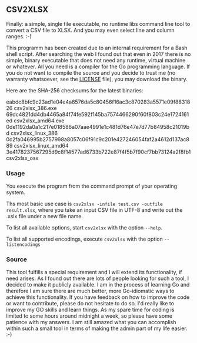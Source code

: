 ## CSV2XLSX

Finally: a simple, single file executable, no runtime libs command line tool to convert
a CSV file to XLSX. And you may even select line and column ranges. :-)

This programm has been created due to an internal requirement for a Bash shell script. After searching
the web I found out that even in 2017 there is no simple, binary executable that does not need any
runtime, virtual machine or whatever. All you need is a compiler for the Go programming language.
If you do not want to compile the source and you decide to trust me (no warranty whatsoever, see the
[LICENSE](./LICENSE) file), you may download the binary.

Here are the SHA-256 checksums for the latest binaries:

eabdc8bfc9c23ad1e04e4a6576da5c80456f16ac3c870283a5571e09f8831826  csv2xlsx_386.exe
69dc4821dd4db4465a84f74fe592f145ba7574466290f60f803c24e1724161ed  csv2xlsx_amd64.exe
0de1192da0a1c217e018586a07aae4991e1c481d76e47e7d77b84958c21019bd  csv2xlsx_linux_386
0c2fa046995b2757998a8057c06f91c9c201e427246054faf2a4612d137ac889  csv2xlsx_linux_amd64
3e4178237567295d9c8f14577ad6733b722e87f4f5b7f90cf7bb73124a2f8fb1  csv2xlsx_osx

### Usage

You execute the program from the command prompt of your operating system.

Ths most basic use case is `csv2xlsx -infile test.csv -outfile result.xlsx`, where you
take an input CSV file in UTF-8 and write out the .xslx file under a new file name.

To list all available options, start `csv2xlsx` with the option `--help`.

To list all supported encodings, execute `csv2xlsx` with the option `--listencodings`

### Source

This tool fulfills a special requirement and I will extend its functionality, if need arises. As I found out there are lots 
of people looking for such a tool, I decided to make it publicly available. I am in the process of learning Go and therefore
I am sure there are much better, more Go-idiomatic ways to achieve this functionality. If you have feedback on how to improve
the code or want to contribute, please do not hesitate to do so. I'd really like to improve my GO skills and learn things.
As my spare time for coding is limited to some hours around midnight a week, so please have some patience with my answers.
I am still amazed what you can accomplish within such a small tool in terms of making the admin part of my life easier. :-)


